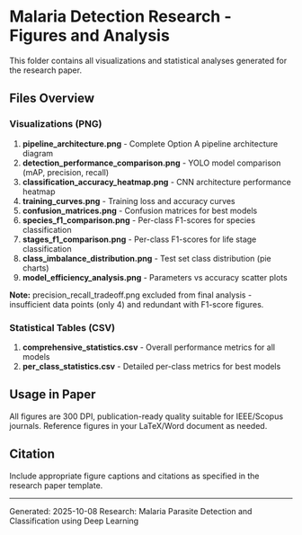 # Malaria Detection Research - Figures and Analysis

This folder contains all visualizations and statistical analyses generated for the research paper.

## Files Overview

### Visualizations (PNG)
1. **pipeline_architecture.png** - Complete Option A pipeline architecture diagram
2. **detection_performance_comparison.png** - YOLO model comparison (mAP, precision, recall)
3. **classification_accuracy_heatmap.png** - CNN architecture performance heatmap
4. **training_curves.png** - Training loss and accuracy curves
5. **confusion_matrices.png** - Confusion matrices for best models
6. **species_f1_comparison.png** - Per-class F1-scores for species classification
7. **stages_f1_comparison.png** - Per-class F1-scores for life stage classification
8. **class_imbalance_distribution.png** - Test set class distribution (pie charts)
9. **model_efficiency_analysis.png** - Parameters vs accuracy scatter plots

**Note:** precision_recall_tradeoff.png excluded from final analysis - insufficient data points (only 4) and redundant with F1-score figures.

### Statistical Tables (CSV)
1. **comprehensive_statistics.csv** - Overall performance metrics for all models
2. **per_class_statistics.csv** - Detailed per-class metrics for best models

## Usage in Paper

All figures are 300 DPI, publication-ready quality suitable for IEEE/Scopus journals.
Reference figures in your LaTeX/Word document as needed.

## Citation

Include appropriate figure captions and citations as specified in the research paper template.

---
Generated: 2025-10-08
Research: Malaria Parasite Detection and Classification using Deep Learning
